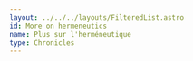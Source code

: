 ```yaml
---
layout: ../../../layouts/FilteredList.astro
id: More on hermeneutics
name: Plus sur l'herméneutique
type: Chronicles
---
```

